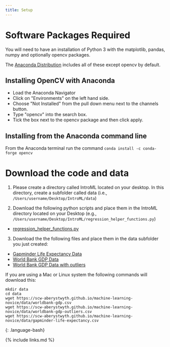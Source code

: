 ```yaml
---
title: Setup
---
```

# Software Packages Required

You will need to have an installation of Python 3 with the matplotlib, pandas, numpy and optionally opencv packages. 

The [Anaconda Distribution](https://www.anaconda.com/products/individual#Downloads) includes all of these except opencv by default.

## Installing OpenCV with Anaconda

* Load the Anaconda Navigator
* Click on "Environments" on the left hand side.
* Choose "Not Installed" from the pull down menu next to the channels button.
* Type "opencv" into the search box.
* Tick the box next to the opencv package and then click apply. 

## Installing from the Anaconda command line

From the Anaconda terminal run the command `conda install -c conda-forge opencv`

# Download the code and data

1. Please create a directory called IntroML located on your desktop. In this directory, create a subfolder called data (i.e., `/Users/username/Desktop/IntroML/data`)

2. Download the following python scripts and place them in the IntroML directory located on your Desktop (e.g., `/Users/username/Desktop/IntroML/regression_helper_functions.py`)
* [regression_helper_functions.py](code/regression_helper_functions.py)

3. Download the the following files and place them in the data subfolder you just created:

* [Gapminder Life Expectancy Data](data/gapminder-life-expectancy.csv)
* [World Bank GDP Data](data/worldbank-gdp.csv)
* [World Bank GDP Data with outliers](data/worldbank-gdp-outliers.csv)

If you are using a Mac or Linux system the following commands will download this:

~~~
mkdir data
cd data
wget https://scw-aberystwyth.github.io/machine-learning-novice/data/worldbank-gdp.csv
wget https://scw-aberystwyth.github.io/machine-learning-novice/data/worldbank-gdp-outliers.csv
wget https://scw-aberystwyth.github.io/machine-learning-novice/data/gapminder-life-expectancy.csv
~~~
{: .language-bash}

{% include links.md %}
